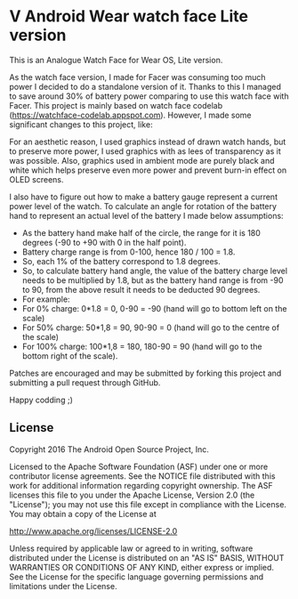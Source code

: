 V Android Wear watch face Lite version
=================================

This is an Analogue Watch Face for Wear OS, Lite version.

As the watch face version, I made for Facer was consuming too much power
I decided to do a standalone version of it.
Thanks to this I managed to save around 30% of battery power
comparing to use this watch face with Facer.
This project is mainly based on watch face codelab (https://watchface-codelab.appspot.com).
However, I made some significant changes to this project, like:

For an aesthetic reason, I used graphics instead of drawn watch hands, but to preserve more power,
I used graphics with as lees of transparency as it was possible.
Also, graphics used in ambient mode are purely black and white which helps preserve even more power
and prevent burn-in effect on OLED screens.

I also have to figure out how to make a battery gauge represent a current power level of the watch.
To calculate an angle for rotation of the battery hand to represent an actual level of the battery
I made below assumptions:

* As the battery hand make half of the circle, the range for it is 180 degrees
  (-90 to +90 with 0 in the half point).
* Battery charge range is from 0-100, hence 180 / 100 = 1.8.
* So, each 1% of the battery correspond to 1.8 degrees.
* So, to calculate battery hand angle, the value of the battery charge level needs to be multiplied by 1.8,
  but as the battery hand range is from -90 to 90, from the above result it needs to be deducted 90 degrees.
* For example:
* For 0% charge: 0*1.8 = 0, 0-90 = -90 (hand will go to bottom left on the scale)
* For 50% charge: 50*1,8 = 90, 90-90 = 0 (hand will go to the centre of the scale)
* For 100% charge: 100*1,8 = 180, 180-90 = 90 (hand will go to the bottom right of the scale).

Patches are encouraged and may be submitted by forking this project and
submitting a pull request through GitHub.

Happy codding ;)

License
-------

Copyright 2016 The Android Open Source Project, Inc.

Licensed to the Apache Software Foundation (ASF) under one or more contributor
license agreements.  See the NOTICE file distributed with this work for
additional information regarding copyright ownership.  The ASF licenses this
file to you under the Apache License, Version 2.0 (the "License"); you may not
use this file except in compliance with the License.  You may obtain a copy of
the License at

http://www.apache.org/licenses/LICENSE-2.0

Unless required by applicable law or agreed to in writing, software
distributed under the License is distributed on an "AS IS" BASIS, WITHOUT
WARRANTIES OR CONDITIONS OF ANY KIND, either express or implied.  See the
License for the specific language governing permissions and limitations under
the License.
